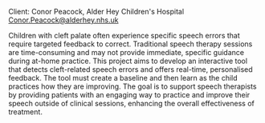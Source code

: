 Client: Conor Peacock, Alder Hey Children's Hospital
<Conor.Peacock@alderhey.nhs.uk>

Children with cleft palate often experience specific speech errors that
require targeted feedback to correct. Traditional speech therapy
sessions are time-consuming and may not provide immediate, specific
guidance during at-home practice. This project aims to develop an
interactive tool that detects cleft-related speech errors and offers
real-time, personalised feedback. The tool must create a baseline and
then learn as the child practices how they are improving. The goal is to
support speech therapists by providing patients with an engaging way to
practice and improve their speech outside of clinical sessions,
enhancing the overall effectiveness of treatment.